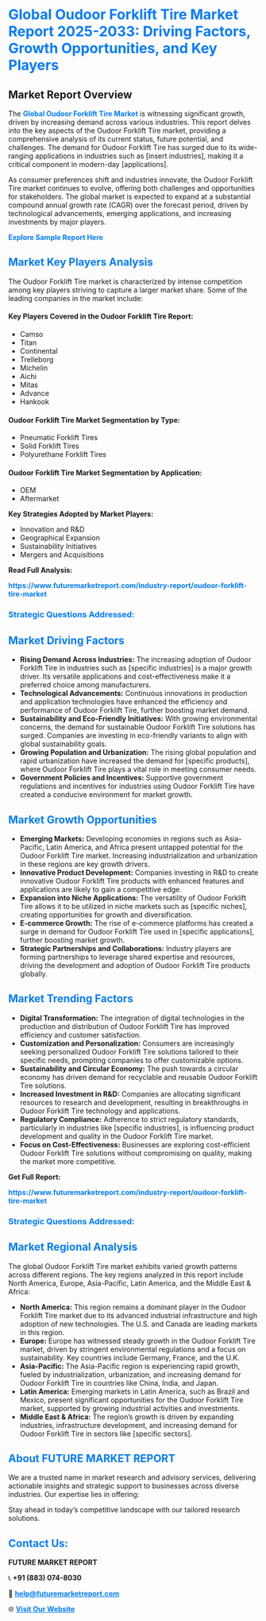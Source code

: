 <h1 style="color: #007BFF;">Global Oudoor Forklift Tire Market Report 2025-2033: Driving Factors, Growth Opportunities, and Key Players</h1>

<section id="overview">
<h2>Market Report Overview</h2>
<p>The <a href="https://www.futuremarketreport.com/industry-report/oudoor-forklift-tire-market" style="color: #007BFF; text-decoration: none;"><strong>Global Oudoor Forklift Tire Market</strong></a> is witnessing significant growth, driven by increasing demand across various industries. This report delves into the key aspects of the Oudoor Forklift Tire market, providing a comprehensive analysis of its current status, future potential, and challenges. The demand for Oudoor Forklift Tire has surged due to its wide-ranging applications in industries such as [insert industries], making it a critical component in modern-day [applications].</p>
<p>As consumer preferences shift and industries innovate, the Oudoor Forklift Tire market continues to evolve, offering both challenges and opportunities for stakeholders. The global market is expected to expand at a substantial compound annual growth rate (CAGR) over the forecast period, driven by technological advancements, emerging applications, and increasing investments by major players.</p>
</section>

<section id="overview">
<p><a href="https://www.futuremarketreport.com/request-sample/reportId=41101" style="color: #007BFF; text-decoration: none;"><strong>Explore Sample Report Here</strong></a></p>
</section>

<section id="key-players">
<h2 style="color: #007BFF;">Market Key Players Analysis</h2>
<p>The Oudoor Forklift Tire market is characterized by intense competition among key players striving to capture a larger market share. Some of the leading companies in the market include:</p>
<h4>Key Players Covered in the Oudoor Forklift Tire Report:</h4>
<ul><li>Camso</li><li>Titan</li><li>Continental</li><li>Trelleborg</li><li>Michelin</li><li>Aichi</li><li>Mitas</li><li>Advance</li><li>Hankook</li></ul>
<h4>Oudoor Forklift Tire Market Segmentation by Type:</h4>
<ul><li>Pneumatic Forklift Tires</li><li>Solid Forklift Tires</li><li>Polyurethane Forklift Tires</li></ul>

<h4>Oudoor Forklift Tire Market Segmentation by Application:</h4>
<ul><li>OEM</li><li>Aftermarket</li></ul>
<p><strong>Key Strategies Adopted by Market Players:</strong></p>
<ul>
<li>Innovation and R&D</li>
<li>Geographical Expansion</li>
<li>Sustainability Initiatives</li>
<li>Mergers and Acquisitions</li>
</ul>
</section>

<section>
<p><strong>Read Full Analysis: </strong></p><a href="https://www.futuremarketreport.com/industry-report/oudoor-forklift-tire-market" style="color: #007BFF; text-decoration: none;"><strong>https://www.futuremarketreport.com/industry-report/oudoor-forklift-tire-market</strong></a>
<h3 style="color: #007BFF;">Strategic Questions Addressed:</h3>
</section>

<section id="driving-factors">
<h2 style="color: #007BFF;">Market Driving Factors</h2>
<ul>
<li><strong>Rising Demand Across Industries:</strong> The increasing adoption of Oudoor Forklift Tire in industries such as [specific industries] is a major growth driver. Its versatile applications and cost-effectiveness make it a preferred choice among manufacturers.</li>
<li><strong>Technological Advancements:</strong> Continuous innovations in production and application technologies have enhanced the efficiency and performance of Oudoor Forklift Tire, further boosting market demand.</li>
<li><strong>Sustainability and Eco-Friendly Initiatives:</strong> With growing environmental concerns, the demand for sustainable Oudoor Forklift Tire solutions has surged. Companies are investing in eco-friendly variants to align with global sustainability goals.</li>
<li><strong>Growing Population and Urbanization:</strong> The rising global population and rapid urbanization have increased the demand for [specific products], where Oudoor Forklift Tire plays a vital role in meeting consumer needs.</li>
<li><strong>Government Policies and Incentives:</strong> Supportive government regulations and incentives for industries using Oudoor Forklift Tire have created a conducive environment for market growth.</li>
</ul>
</section>

<section id="growth-opportunities">
<h2 style="color: #007BFF;">Market Growth Opportunities</h2>
<ul>
<li><strong>Emerging Markets:</strong> Developing economies in regions such as Asia-Pacific, Latin America, and Africa present untapped potential for the Oudoor Forklift Tire market. Increasing industrialization and urbanization in these regions are key growth drivers.</li>
<li><strong>Innovative Product Development:</strong> Companies investing in R&D to create innovative Oudoor Forklift Tire products with enhanced features and applications are likely to gain a competitive edge.</li>
<li><strong>Expansion into Niche Applications:</strong> The versatility of Oudoor Forklift Tire allows it to be utilized in niche markets such as [specific niches], creating opportunities for growth and diversification.</li>
<li><strong>E-commerce Growth:</strong> The rise of e-commerce platforms has created a surge in demand for Oudoor Forklift Tire used in [specific applications], further boosting market growth.</li>
<li><strong>Strategic Partnerships and Collaborations:</strong> Industry players are forming partnerships to leverage shared expertise and resources, driving the development and adoption of Oudoor Forklift Tire products globally.</li>
</ul>
</section>

<section id="trending-factors">
<h2 style="color: #007BFF;">Market Trending Factors</h2>
<ul>
<li><strong>Digital Transformation:</strong> The integration of digital technologies in the production and distribution of Oudoor Forklift Tire has improved efficiency and customer satisfaction.</li>
<li><strong>Customization and Personalization:</strong> Consumers are increasingly seeking personalized Oudoor Forklift Tire solutions tailored to their specific needs, prompting companies to offer customizable options.</li>
<li><strong>Sustainability and Circular Economy:</strong> The push towards a circular economy has driven demand for recyclable and reusable Oudoor Forklift Tire solutions.</li>
<li><strong>Increased Investment in R&D:</strong> Companies are allocating significant resources to research and development, resulting in breakthroughs in Oudoor Forklift Tire technology and applications.</li>
<li><strong>Regulatory Compliance:</strong> Adherence to strict regulatory standards, particularly in industries like [specific industries], is influencing product development and quality in the Oudoor Forklift Tire market.</li>
<li><strong>Focus on Cost-Effectiveness:</strong> Businesses are exploring cost-efficient Oudoor Forklift Tire solutions without compromising on quality, making the market more competitive.</li>
</ul>
</section>

<section>
<p><strong>Get Full Report: </strong></p><a href="https://www.futuremarketreport.com/industry-report/oudoor-forklift-tire-market" style="color: #007BFF; text-decoration: none;"><strong>https://www.futuremarketreport.com/industry-report/oudoor-forklift-tire-market</strong></a>
<h3 style="color: #007BFF;">Strategic Questions Addressed:</h3>
</section>


<section id="regional-analysis">
<h2 style="color: #007BFF;">Market Regional Analysis</h2>
<p>The global Oudoor Forklift Tire market exhibits varied growth patterns across different regions. The key regions analyzed in this report include North America, Europe, Asia-Pacific, Latin America, and the Middle East & Africa:</p>
<ul>
<li><strong>North America:</strong> This region remains a dominant player in the Oudoor Forklift Tire market due to its advanced industrial infrastructure and high adoption of new technologies. The U.S. and Canada are leading markets in this region.</li>
<li><strong>Europe:</strong> Europe has witnessed steady growth in the Oudoor Forklift Tire market, driven by stringent environmental regulations and a focus on sustainability. Key countries include Germany, France, and the U.K.</li>
<li><strong>Asia-Pacific:</strong> The Asia-Pacific region is experiencing rapid growth, fueled by industrialization, urbanization, and increasing demand for Oudoor Forklift Tire in countries like China, India, and Japan.</li>
<li><strong>Latin America:</strong> Emerging markets in Latin America, such as Brazil and Mexico, present significant opportunities for the Oudoor Forklift Tire market, supported by growing industrial activities and investments.</li>
<li><strong>Middle East & Africa:</strong> The region’s growth is driven by expanding industries, infrastructure development, and increasing demand for Oudoor Forklift Tire in sectors like [specific sectors].</li>
</ul>
</section>

<footer>
<h2 style="color: #007BFF;">About FUTURE MARKET REPORT</h2>
<p>We are a trusted name in market research and advisory services, delivering actionable insights and strategic support to businesses across diverse industries. Our expertise lies in offering:</p>

<p>Stay ahead in today’s competitive landscape with our tailored research solutions.</p>

<h2 style="color: #007BFF;">Contact Us:</h2>
<p><strong>FUTURE MARKET REPORT</strong></p>
<p>📞 <strong>+91 (883) 074-8030</strong></p>
<p>📧 <strong><a href="mailto:help@futuremarketreport.com" style="color: #007BFF;">help@futuremarketreport.com</a></strong></p>
<p>🌐 <strong><a href="https://www.futuremarketreport.com/" style="color: #007BFF;">Visit Our Website</a></strong></p>
</footer>